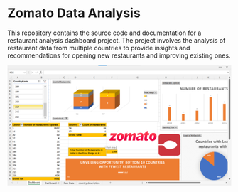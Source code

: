 # Zomato Data Analysis

This repository contains the source code and documentation for a restaurant analysis dashboard project. The project involves the analysis of restaurant data from multiple countries to provide insights and recommendations for opening new restaurants and improving existing ones.

![preview](img/dashboard.png)
